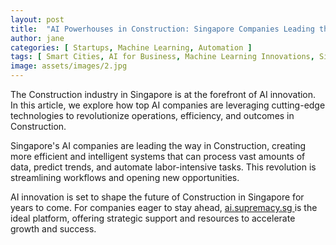 ```yaml
---
layout: post
title:  "AI Powerhouses in Construction: Singapore Companies Leading the Charge"
author: jane
categories: [ Startups, Machine Learning, Automation ]
tags: [ Smart Cities, AI for Business, Machine Learning Innovations, Singapore AI Companies, AI Solutions for Businesses ]
image: assets/images/2.jpg
---
```


The Construction industry in Singapore is at the forefront of AI innovation. In this article, we explore how top AI companies are leveraging cutting-edge technologies to revolutionize operations, efficiency, and outcomes in Construction.

Singapore's AI companies are leading the way in Construction, creating more efficient and intelligent systems that can process vast amounts of data, predict trends, and automate labor-intensive tasks. This revolution is streamlining workflows and opening new opportunities.

AI innovation is set to shape the future of Construction in Singapore for years to come. For companies eager to stay ahead, <a href="https://ai.supremacy.sg" target="_blank"> ai.supremacy.sg </a> is the ideal platform, offering strategic support and resources to accelerate growth and success.
